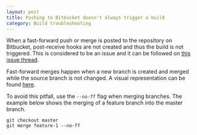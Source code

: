 ```yaml
---
layout: post
title: Pushing to Bitbucket doesn't always trigger a build
category: Build troubleshooting
---
```


When a fast-forward push or merge is posted to the repository on Bitbucket,
post-receive hooks are not created and thus the build is not triggered. This is
considered to be an issue and it can be followed on [this issue thread](https://bitbucket.org/site/master/issue/7775/post-service-does-not-provide-useful).

Fast-forward merges happen when a new branch is created and merged while the
source branch is not changed. A visual representation can be found [here](https://confluence.atlassian.com/display/BITBUCKET/Git+fast+forwards+and+branch+management).

To avoid this pitfall, use the `--no-ff` flag when merging branches. The example
below shows the merging of a feature branch into the master branch.

```
git checkout master
git merge feature-1 --no-ff
```
